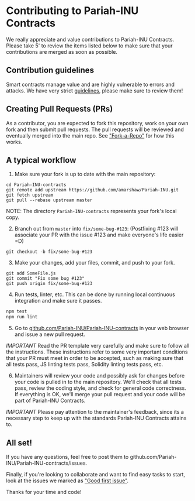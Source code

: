 Contributing to Pariah-INU Contracts
=======

We really appreciate and value contributions to Pariah-INU Contracts. Please take 5' to review the items listed below to make sure that your contributions are merged as soon as possible.

## Contribution guidelines

Smart contracts manage value and are highly vulnerable to errors and attacks. We have very strict [guidelines], please make sure to review them!

## Creating Pull Requests (PRs)

As a contributor, you are expected to fork this repository, work on your own fork and then submit pull requests. The pull requests will be reviewed and eventually merged into the main repo. See ["Fork-a-Repo"](https://help.github.com/articles/fork-a-repo/) for how this works.

## A typical workflow

1) Make sure your fork is up to date with the main repository:

```
cd Pariah-INU-contracts
git remote add upstream https://github.com/amarshaw/Pariah-INU.git
git fetch upstream
git pull --rebase upstream master
```
NOTE: The directory `Pariah-INU-contracts` represents your fork's local copy.

2) Branch out from `master` into `fix/some-bug-#123`:
(Postfixing #123 will associate your PR with the issue #123 and make everyone's life easier =D)
```
git checkout -b fix/some-bug-#123
```

3) Make your changes, add your files, commit, and push to your fork.

```
git add SomeFile.js
git commit "Fix some bug #123"
git push origin fix/some-bug-#123
```

4) Run tests, linter, etc. This can be done by running local continuous integration and make sure it passes.

```bash
npm test
npm run lint
```

5) Go to [github.com/Pariah-INU/Pariah-INU-contracts](https://github.com/amarshaw/Pariah-INU) in your web browser and issue a new pull request.

*IMPORTANT* Read the PR template very carefully and make sure to follow all the instructions. These instructions
refer to some very important conditions that your PR must meet in order to be accepted, such as making sure that all tests pass, JS linting tests pass, Solidity linting tests pass, etc.

6) Maintainers will review your code and possibly ask for changes before your code is pulled in to the main repository. We'll check that all tests pass, review the coding style, and check for general code correctness. If everything is OK, we'll merge your pull request and your code will be part of Pariah-INU Contracts.

*IMPORTANT* Please pay attention to the maintainer's feedback, since its a necessary step to keep up with the standards Pariah-INU Contracts attains to.

## All set!

If you have any questions, feel free to post them to github.com/Pariah-INU/Pariah-INU-contracts/issues.

Finally, if you're looking to collaborate and want to find easy tasks to start, look at the issues we marked as ["Good first issue"](https://github.com/amarshaw/Pariah-INU/labels/good%20first%20issue).

Thanks for your time and code!

[guidelines]: GUIDELINES.md
